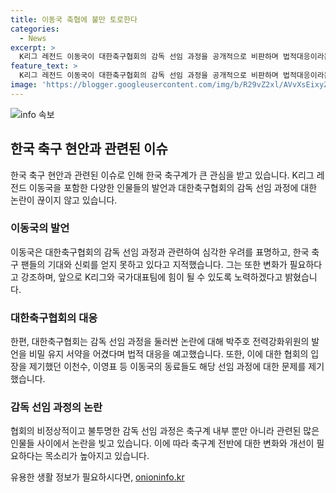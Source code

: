 ```yaml
---
title: 이동국 축협에 불만 토로한다
categories:
  - News
excerpt: >
  K리그 레전드 이동국이 대한축구협회의 감독 선임 과정을 공개적으로 비판하며 법적대응이라는 단어가 머리를 강타했다고 밝혔다. 또한 지지자들을 향해 변화가 필요하다는 메시지를 전하면서 국가대표팀과 K리그를 지원할 것을 당부했다. 또한 홍명보 감독의 선임 과정 논란과 관련하여 협회가 법적 대응을 추진하고 있는 상황에 대한 우려와 비판이 계속되고 있다. 현역 선수 박지성과 2002 월드컵 출전 선수들도 선임 과정에 대한 문제 제기를 하고 있다.
feature_text: >
  K리그 레전드 이동국이 대한축구협회의 감독 선임 과정을 공개적으로 비판하며 법적대응이라는 단어가 머리를 강타했다고 밝혔다. 또한 지지자들을 향해 변화가 필요하다는 메시지를 전하면서 국가대표팀과 K리그를 지원할 것을 당부했다. 또한 홍명보 감독의 선임 과정 논란과 관련하여 협회가 법적 대응을 추진하고 있는 상황에 대한 우려와 비판이 계속되고 있다. 현역 선수 박지성과 2002 월드컵 출전 선수들도 선임 과정에 대한 문제 제기를 하고 있다.
image: 'https://blogger.googleusercontent.com/img/b/R29vZ2xl/AVvXsEixyZcFfHzMRdzZMjFBmAUKJYCLCGyLL1o632UiGVXcaFdKo_bkvkuCioo0uUKlGfBVcT3P84aROyZIXSBEx3Aw5nCQ3pTgDom1WDC4m8eifvWiAmWEEVb4x6G_l8C0QH225ldMjyaFvpxGEBGNO37VmDTDMHGhJPq73UglMfDca1-0aw/s1600/blogspot.png'
---
```


<p><img src="https://blogger.googleusercontent.com/img/b/R29vZ2xl/AVvXsEixyZcFfHzMRdzZMjFBmAUKJYCLCGyLL1o632UiGVXcaFdKo_bkvkuCioo0uUKlGfBVcT3P84aROyZIXSBEx3Aw5nCQ3pTgDom1WDC4m8eifvWiAmWEEVb4x6G_l8C0QH225ldMjyaFvpxGEBGNO37VmDTDMHGhJPq73UglMfDca1-0aw/s1600/blogspot.png" alt="info 속보" /></p>

<h2 data-ke-size="size26">한국 축구 현안과 관련된 이슈</h2>

<p data-ke-size="size16">한국 축구 현안과 관련된 이슈로 인해 한국 축구계가 큰 관심을 받고 있습니다. K리그 레전드 이동국을 포함한 다양한 인물들의 발언과 대한축구협회의 감독 선임 과정에 대한 논란이 끊이지 않고 있습니다.</p>

<h3>이동국의 발언</h3>

<p data-ke-size="size16">이동국은 대한축구협회의 감독 선임 과정과 관련하여 심각한 우려를 표명하고, 한국 축구 팬들의 기대와 신뢰를 얻지 못하고 있다고 지적했습니다. 그는 또한 변화가 필요하다고 강조하며, 앞으로 K리그와 국가대표팀에 힘이 될 수 있도록 노력하겠다고 밝혔습니다.</p>

<h3>대한축구협회의 대응</h3>

<p data-ke-size="size16">한편, 대한축구협회는 감독 선임 과정을 둘러싼 논란에 대해 박주호 전력강화위원의 발언을 비밀 유지 서약을 어겼다며 법적 대응을 예고했습니다. 또한, 이에 대한 협회의 입장을 제기했던 이천수, 이영표 등 이동국의 동료들도 해당 선임 과정에 대한 문제를 제기했습니다.</p>

<h3>감독 선임 과정의 논란</h3>

<p data-ke-size="size16">협회의 비정상적이고 불투명한 감독 선임 과정은 축구계 내부 뿐만 아니라 관련된 많은 인물들 사이에서 논란을 빚고 있습니다. 이에 따라 축구계 전반에 대한 변화와 개선이 필요하다는 목소리가 높아지고 있습니다.</p>
유용한 생활 정보가 필요하시다면, <a href="https://onioninfo.kr" rel="dofollow">onioninfo.kr</a>


